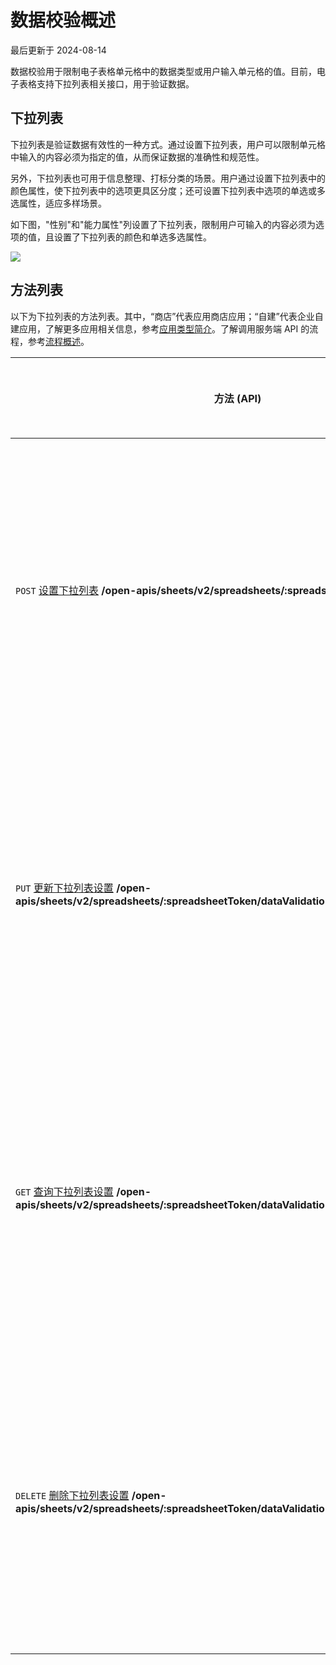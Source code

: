 # 数据校验概述

最后更新于 2024-08-14

数据校验用于限制电子表格单元格中的数据类型或用户输入单元格的值。目前，电子表格支持下拉列表相关接口，用于验证数据。

## 下拉列表

下拉列表是验证数据有效性的一种方式。通过设置下拉列表，用户可以限制单元格中输入的内容必须为指定的值，从而保证数据的准确性和规范性。

另外，下拉列表也可用于信息整理、打标分类的场景。用户通过设置下拉列表中的颜色属性，使下拉列表中的选项更具区分度；还可设置下拉列表中选项的单选或多选属性，适应多样场景。

如下图，"性别"和"能力属性"列设置了下拉列表，限制用户可输入的内容必须为选项的值，且设置了下拉列表的颜色和单选多选属性。

![](https://sf3-cn.feishucdn.com/obj/open-platform-opendoc/7d6e6ddb3e5e187b32e3c64b2d62ccd4_x8I164hQB9.png?height=1050&lazyload=true&maxWidth=600&width=1740)

## 方法列表

以下为下拉列表的方法列表。其中，“商店”代表应用商店应用；“自建”代表企业自建应用，了解更多应用相关信息，参考[应用类型简介](https://open.feishu.cn/document/home/app-types-introduction/overview)。了解调用服务端 API 的流程，参考[流程概述](https://open.feishu.cn/document/uMzNwEjLzcDMx4yM3ATM/ugzNwEjL4cDMx4CO3ATM)。

| **方法 (API)**                                                                                                                                                                                                                     | **权限要求（满足任一）**                                                | **访问凭证**                            | **商店**    | **自建**    |
| ------------------------------------------------------------------------------------------------------------------------------------------------------------------------------------------------------------------------------------- | -------------------------------------------------------------------------- | ------------------------------------------ | -------------- | -------------- |
| `POST` [设置下拉列表](https://open.feishu.cn/document/ukTMukTMukTM/uATMzUjLwEzM14CMxMTN/datavalidation/set-dropdown) **/open-apis/sheets/v2/spreadsheets/:spreadsheetToken/dataValidation**                                        | **查看、评论、编辑和管理云空间中所有文件**查看、评论、编辑和管理电子表格 | tenant\_access\_tokenuser\_access\_token | **✓** | **✓** |
| `PUT` [更新下拉列表设置](https://open.feishu.cn/document/ukTMukTMukTM/uATMzUjLwEzM14CMxMTN/datavalidation/update-datavalidation) **/open-apis/sheets/v2/spreadsheets/:spreadsheetToken/dataValidation/:sheetId/:dataValidationId** | **查看、评论、编辑和管理云空间中所有文件**查看、评论、编辑和管理电子表格 | tenant\_access\_tokenuser\_access\_token | **✓** | **✓** |
| `GET` [查询下拉列表设置](https://open.feishu.cn/document/ukTMukTMukTM/uATMzUjLwEzM14CMxMTN/datavalidation/query-datavalidation) **/open-apis/sheets/v2/spreadsheets/:spreadsheetToken/dataValidation**                             | **查看、评论、编辑和管理云空间中所有文件**查看、评论、编辑和管理电子表格 | tenant\_access\_tokenuser\_access\_token | **✓** | **✓** |
| `DELETE` [删除下拉列表设置](https://open.feishu.cn/document/ukTMukTMukTM/uATMzUjLwEzM14CMxMTN/datavalidation/delete-datavalidation) **/open-apis/sheets/v2/spreadsheets/:spreadsheetToken/dataValidation**                         | **查看、评论、编辑和管理云空间中所有文件**查看、评论、编辑和管理电子表格 | tenant\_access\_tokenuser\_access\_token | **✓** | **✓** |
